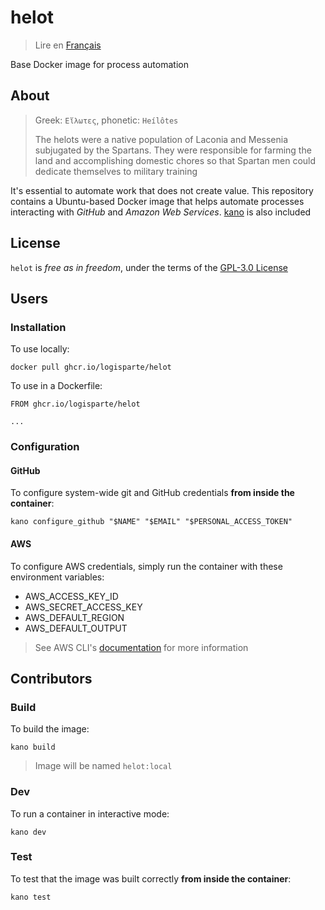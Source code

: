 # helot

> Lire en [Français](/docs/README.fr.md)

Base Docker image for process automation

## About

> Greek: `Εἵλωτες`, phonetic: `Heílôtes`
>
> The helots were a native population of Laconia and Messenia subjugated by the Spartans. They
> were responsible for farming the land and accomplishing domestic chores so that Spartan men
> could dedicate themselves to military training

It's essential to automate work that does not create value. This repository contains a
Ubuntu-based Docker image that helps automate processes interacting with _GitHub_ and _Amazon
Web Services_. [kano](https://github.com/logisparte/kano) is also included

## License

`helot` is _free as in freedom_, under the terms of the [GPL-3.0 License](/LICENSE)

## Users

### Installation

To use locally:

```shell
docker pull ghcr.io/logisparte/helot
```

To use in a Dockerfile:

```docker
FROM ghcr.io/logisparte/helot

...
```

### Configuration

#### GitHub

To configure system-wide git and GitHub credentials **from inside the container**:

```shell
kano configure_github "$NAME" "$EMAIL" "$PERSONAL_ACCESS_TOKEN"
```

#### AWS

To configure AWS credentials, simply run the container with these environment variables:

- AWS_ACCESS_KEY_ID
- AWS_SECRET_ACCESS_KEY
- AWS_DEFAULT_REGION
- AWS_DEFAULT_OUTPUT

> See AWS CLI's
> [documentation](https://docs.aws.amazon.com/cli/latest/userguide/cli-configure-files.html) for
> more information

## Contributors

### Build

To build the image:

```shell
kano build
```

> Image will be named `helot:local`

### Dev

To run a container in interactive mode:

```shell
kano dev
```

### Test

To test that the image was built correctly **from inside the container**:

```shell
kano test
```
